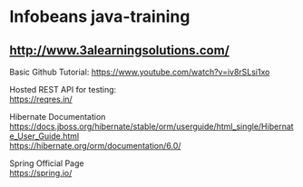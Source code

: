 # Infobeans java-training
## http://www.3alearningsolutions.com/

Basic Github Tutorial:
https://www.youtube.com/watch?v=iv8rSLsi1xo

Hosted REST API for testing:  
https://reqres.in/

Hibernate Documentation  
https://docs.jboss.org/hibernate/stable/orm/userguide/html_single/Hibernate_User_Guide.html  
https://hibernate.org/orm/documentation/6.0/  
  
Spring Official Page  
https://spring.io/  


